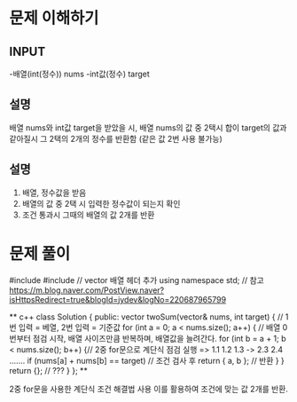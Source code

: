 # 문제 이해하기
## INPUT
  -배열(int(정수)) nums
  -int값(정수) target

## 설명
  배열 nums와 int값 target을 받았을 시, 배열 nums의 값 중 2택시 합이 target의 값과 같아질시 그 2택의 2개의 정수를 반환함
  (같은 값 2번 사용 불가능)

## 설명
  1. 배열, 정수값을 받음
  2. 배열의 값 중 2택 시 입력한 정수값이 되는지 확인
  3. 조건 통과시 그때의 배열의 값 2개를 반환
  
# 문제 풀이  
#include <iostream>
#include <vector> // vector 배열 헤더 추가
using namespace std;
// 참고 https://m.blog.naver.com/PostView.naver?isHttpsRedirect=true&blogId=jydev&logNo=220687965799

** c++
class Solution {
public:
    vector<int> twoSum(vector<int>& nums, int target) { // 1번 입력 = 베열, 2번 입력 = 기준값
        for (int a = 0; a < nums.size(); a++) { // 배열 0번부터 점검 시작, 배열 사이즈만큼 반복하며, 배열값을 늘려간다.
            for (int b = a + 1; b < nums.size(); b++) {// 2중 for문으로 계단식 점검 실행 => 1.1 1.2 1.3 -> 2.3 2.4 .......
                if (nums[a] + nums[b] == target) // 조건 검사 후
                    return { a, b }; // 반환
            }
        }
        return {}; // ???
    }
};
**

2중 for문을 사용한 계단식 조건 해결법 사용
이를 활용하여 조건에 맞는 값 2개를 반환.
